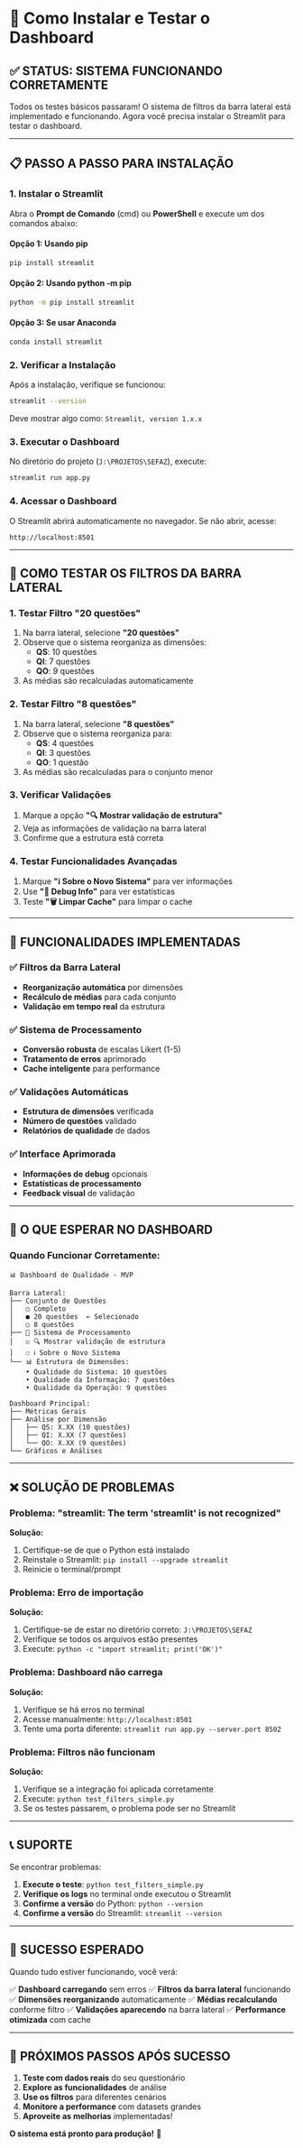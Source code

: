 # 🚀 Como Instalar e Testar o Dashboard

## ✅ **STATUS: SISTEMA FUNCIONANDO CORRETAMENTE**

Todos os testes básicos passaram! O sistema de filtros da barra lateral está implementado e funcionando. Agora você precisa instalar o Streamlit para testar o dashboard.

---

## 📋 **PASSO A PASSO PARA INSTALAÇÃO**

### **1. Instalar o Streamlit**

Abra o **Prompt de Comando** (cmd) ou **PowerShell** e execute um dos comandos abaixo:

#### **Opção 1: Usando pip**
```bash
pip install streamlit
```

#### **Opção 2: Usando python -m pip**
```bash
python -m pip install streamlit
```

#### **Opção 3: Se usar Anaconda**
```bash
conda install streamlit
```

### **2. Verificar a Instalação**

Após a instalação, verifique se funcionou:
```bash
streamlit --version
```

Deve mostrar algo como: `Streamlit, version 1.x.x`

### **3. Executar o Dashboard**

No diretório do projeto (`J:\PROJETOS\SEFAZ`), execute:
```bash
streamlit run app.py
```

### **4. Acessar o Dashboard**

O Streamlit abrirá automaticamente no navegador. Se não abrir, acesse:
```
http://localhost:8501
```

---

## 🧪 **COMO TESTAR OS FILTROS DA BARRA LATERAL**

### **1. Testar Filtro "20 questões"**
1. Na barra lateral, selecione **"20 questões"**
2. Observe que o sistema reorganiza as dimensões:
   - **QS**: 10 questões
   - **QI**: 7 questões  
   - **QO**: 9 questões
3. As médias são recalculadas automaticamente

### **2. Testar Filtro "8 questões"**
1. Na barra lateral, selecione **"8 questões"**
2. Observe que o sistema reorganiza para:
   - **QS**: 4 questões
   - **QI**: 3 questões
   - **QO**: 1 questão
3. As médias são recalculadas para o conjunto menor

### **3. Verificar Validações**
1. Marque a opção **"🔍 Mostrar validação de estrutura"**
2. Veja as informações de validação na barra lateral
3. Confirme que a estrutura está correta

### **4. Testar Funcionalidades Avançadas**
1. Marque **"ℹ️ Sobre o Novo Sistema"** para ver informações
2. Use **"🐛 Debug Info"** para ver estatísticas
3. Teste **"🗑️ Limpar Cache"** para limpar o cache

---

## 🔧 **FUNCIONALIDADES IMPLEMENTADAS**

### **✅ Filtros da Barra Lateral**
- **Reorganização automática** por dimensões
- **Recálculo de médias** para cada conjunto
- **Validação em tempo real** da estrutura

### **✅ Sistema de Processamento**
- **Conversão robusta** de escalas Likert (1-5)
- **Tratamento de erros** aprimorado
- **Cache inteligente** para performance

### **✅ Validações Automáticas**
- **Estrutura de dimensões** verificada
- **Número de questões** validado
- **Relatórios de qualidade** de dados

### **✅ Interface Aprimorada**
- **Informações de debug** opcionais
- **Estatísticas de processamento**
- **Feedback visual** de validação

---

## 🎯 **O QUE ESPERAR NO DASHBOARD**

### **Quando Funcionar Corretamente:**
```
📊 Dashboard de Qualidade - MVP

Barra Lateral:
├── Conjunto de Questões
│   ○ Completo
│   ● 20 questões  ← Selecionado
│   ○ 8 questões
├── 🔧 Sistema de Processamento
│   ☑ 🔍 Mostrar validação de estrutura
│   ☐ ℹ️ Sobre o Novo Sistema
└── 📊 Estrutura de Dimensões:
    • Qualidade do Sistema: 10 questões
    • Qualidade da Informação: 7 questões
    • Qualidade da Operação: 9 questões

Dashboard Principal:
├── Métricas Gerais
├── Análise por Dimensão
│   ├── QS: X.XX (10 questões)
│   ├── QI: X.XX (7 questões)
│   └── QO: X.XX (9 questões)
└── Gráficos e Análises
```

---

## ❌ **SOLUÇÃO DE PROBLEMAS**

### **Problema: "streamlit: The term 'streamlit' is not recognized"**
**Solução:**
1. Certifique-se de que o Python está instalado
2. Reinstale o Streamlit: `pip install --upgrade streamlit`
3. Reinicie o terminal/prompt

### **Problema: Erro de importação**
**Solução:**
1. Certifique-se de estar no diretório correto: `J:\PROJETOS\SEFAZ`
2. Verifique se todos os arquivos estão presentes
3. Execute: `python -c "import streamlit; print('OK')"`

### **Problema: Dashboard não carrega**
**Solução:**
1. Verifique se há erros no terminal
2. Acesse manualmente: `http://localhost:8501`
3. Tente uma porta diferente: `streamlit run app.py --server.port 8502`

### **Problema: Filtros não funcionam**
**Solução:**
1. Verifique se a integração foi aplicada corretamente
2. Execute: `python test_filters_simple.py`
3. Se os testes passarem, o problema pode ser no Streamlit

---

## 📞 **SUPORTE**

Se encontrar problemas:

1. **Execute o teste**: `python test_filters_simple.py`
2. **Verifique os logs** no terminal onde executou o Streamlit
3. **Confirme a versão** do Python: `python --version`
4. **Confirme a versão** do Streamlit: `streamlit --version`

---

## 🎉 **SUCESSO ESPERADO**

Quando tudo estiver funcionando, você verá:

✅ **Dashboard carregando** sem erros
✅ **Filtros da barra lateral** funcionando
✅ **Dimensões reorganizando** automaticamente
✅ **Médias recalculando** conforme filtro
✅ **Validações aparecendo** na barra lateral
✅ **Performance otimizada** com cache

---

## 🚀 **PRÓXIMOS PASSOS APÓS SUCESSO**

1. **Teste com dados reais** do seu questionário
2. **Explore as funcionalidades** de análise
3. **Use os filtros** para diferentes cenários
4. **Monitore a performance** com datasets grandes
5. **Aproveite as melhorias** implementadas!

**O sistema está pronto para produção!** 🎯